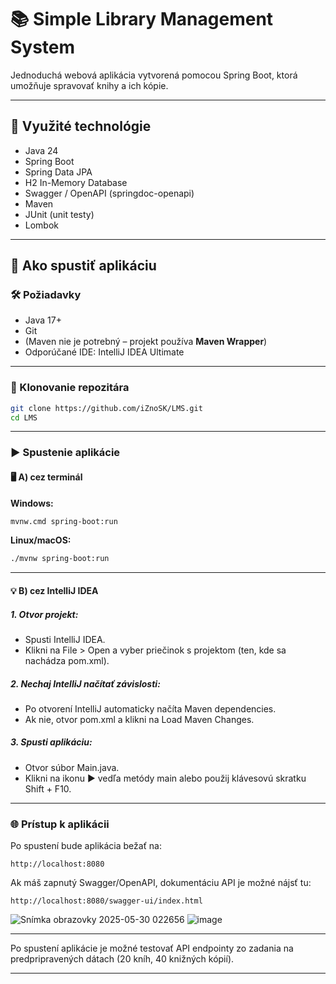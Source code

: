 # 📚 Simple Library Management System

Jednoduchá webová aplikácia vytvorená pomocou Spring Boot, ktorá umožňuje spravovať knihy a ich kópie.

---

## 🔧 Využité technológie

- Java 24
- Spring Boot
- Spring Data JPA
- H2 In-Memory Database
- Swagger / OpenAPI (springdoc-openapi)
- Maven
- JUnit (unit testy)
- Lombok

---

## 🚀 Ako spustiť aplikáciu
### 🛠️ Požiadavky

* Java 17+
* Git
* (Maven nie je potrebný – projekt používa **Maven Wrapper**)
* Odporúčané IDE: IntelliJ IDEA Ultimate 

---

### 📅 Klonovanie repozitára

```bash
git clone https://github.com/iZnoSK/LMS.git
cd LMS
```

---

### ▶️ Spustenie aplikácie

#### 🖥️ A) cez terminál

**Windows:**

```bash
mvnw.cmd spring-boot:run
```

**Linux/macOS:**

```bash
./mvnw spring-boot:run
```

---

#### 💡 B) cez IntelliJ IDEA

##### 1. Otvor projekt:
 - Spusti IntelliJ IDEA.
 - Klikni na File > Open a vyber priečinok s projektom (ten, kde sa nachádza pom.xml).
##### 2. Nechaj IntelliJ načítať závislosti:
- Po otvorení IntelliJ automaticky načíta Maven dependencies.
- Ak nie, otvor pom.xml a klikni na Load Maven Changes.
##### 3. Spusti aplikáciu:
 - Otvor súbor Main.java.
 - Klikni na ikonu ▶️ vedľa metódy main alebo použij klávesovú skratku Shift + F10.

---

### 🌐 Prístup k aplikácii

Po spustení bude aplikácia bežať na:

```
http://localhost:8080
```

Ak máš zapnutý Swagger/OpenAPI, dokumentáciu API je možné nájsť tu:

```
http://localhost:8080/swagger-ui/index.html
```
![Snímka obrazovky 2025-05-30 022656](https://github.com/user-attachments/assets/db0648a0-1dc4-41f9-a7d7-d0f1cee5393e)
![image](https://github.com/user-attachments/assets/2d5e3eed-0119-404e-a109-e980e73c0914)

---

Po spustení aplikácie je možné testovať API endpointy zo zadania na predpripravených dátach (20 kníh, 40 knižných kópií). 

---

